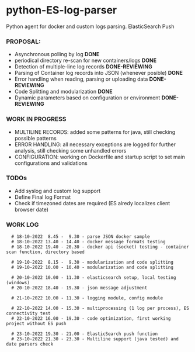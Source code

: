 # python-ES-log-parser
Python agent for docker and custom logs parsing. ElasticSearch Push


### PROPOSAL:


- Asynchronous polling by log **DONE**
- periodical directory re-scan for new containers/logs **DONE**
- Detection of multiple-line log records **DONE-REVIEWING**
- Parsing of Container log records into JSON (whenever posible) **DONE**
- Error handling when reading, parsing or uploading data  **DONE-REVIEWING**
- Code Splitting and modularization **DONE**
- Dynamic parameters based on configuration or environment **DONE-REVIEWING**

### WORK IN PROGRESS

- MULTILINE RECORDS: added some patterns for java, still checking possible patterns
- ERROR HANDLING: all necessary exceptions are logged for further analysis, still checking some unhandled errors
- CONFIGURATION: working on Dockerfile and startup script to set main configurations and validations

### TODOs

- Add syslog and custom log support
- Define Final log Format
- Check if timezoned dates are required (ES alredy localizes client browser date)


### WORK LOG

```
  # 18-10-2022  8.45 -  9.30 - parse JSON docker sample
  # 18-10-2022 13.40 - 14.40 - docker message formats testing
  # 18-10-2022 19.40 - 20.30 - docker api (socket) testing - container scan function, directory based

  # 19-10-2022  8.15 -  9.30 - modularization and code splitting
  # 19-10-2022 10.00 - 10.40 - modularization and code splitting

  # 20-10-2022 10.00 - 11.30 - elasticsearch setup, local testing (windows)
  # 20-10-2022 18.40 - 19.30 - json message adjustment

  # 21-10-2022 10.00 - 11.30 - logging module, config module

  # 22-10-2022 14.00 - 15.30 - multiprocessing (1 log per process), ES connectivity test
  # 22-10-2022 16.00 - 19.30 - code optimization, first working project without ES push

  # 23-10-2022 19.30 - 21.00 - ElasticSearch push function
  # 23-10-2022 21.30 - 23.30 - Multiline support (java tested) and date parsers check
```


